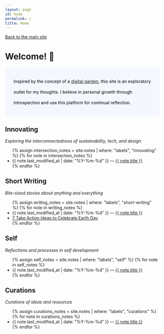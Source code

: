 ```yaml
---
layout: page
id: home
permalink: /
title: Home
---
```

[Back to the main site](https://helenglover.netlify.app/)

# Welcome! 🌱

<p style="padding: 2em 2em; background: #f5f7ff; border-radius: 4px; color: #000; width: 90%; line-height: 2.5;">
  Inspired by the concept of a <a href="https://www.technologyreview.com/2020/09/03/1007716/digital-gardens-let-you-cultivate-your-own-little-bit-of-the-internet/">digital garden</a>, this site is an exploratory outlet for my thoughts. I believe in personal growth through introspection and use this platform for continual reflection.
  <!-- <p>See it as an evolving, interconnected landscape of information — sort of like a real garden.  -->
  <br> 
  <!-- I believe in <a href="https://www.swyx.io/learn-in-public">Learning in Public</a>; the practice of sharing what you learn as you're learning it. -->
</p>



<h2>Innovating</h2>
<p> <i>Exploring the interconnectedness of sustainability, tech, and design</i>
<ul>
  {% assign intersection_notes = site.notes | where: "labels", "innovating" %}
  {% for note in intersection_notes %}
    <li>                            
      {{ note.last_modified_at | date: "%Y-%m-%d" }} — <a class="internal-link" href="{{ site.baseurl }}{{ note.url }}">{{ note.title }}</a>
    </li>
  {% endfor %}
</ul>

<h2>Short Writing</h2>
<p> <i>Bite-sized stories about anything and everything</i>
<ul>
  {% assign writing_notes = site.notes | where: "labels", "short-writing" %}
  {% for note in writing_notes %}
    <li>
      {{ note.last_modified_at | date: "%Y-%m-%d" }} — <a class="internal-link" href="{{ site.baseurl }}{{ note.url }}">{{ note.title }}</a>
    </li>
    <li>
      <a href="https://sdgacademy.org/7-take-action-ideas-to-celebrate-earth-day/" target="_blank">7 Take Action Ideas to Celebrate Earth Day</a>
    </li>
  {% endfor %}
</ul>

<h2>Self</h2>
<p> <i>Reflections and processes in self development</i>
<ul>
  {% assign self_notes = site.notes | where: "labels", "self" %}
  {% for note in self_notes %}
    <li>
      {{ note.last_modified_at | date: "%Y-%m-%d" }} — <a class="internal-link" href="{{ site.baseurl }}{{ note.url }}">{{ note.title }}</a>
    </li>
  {% endfor %}
</ul>

<h2>Curations</h2>
<p> <i>Curations of ideas and resources</i>
<ul>
  {% assign curations_notes = site.notes | where: "labels", "curations" %}
  {% for note in curations_notes %}
    <li>
      {{ note.last_modified_at | date: "%Y-%m-%d" }} — <a class="internal-link" href="{{ site.baseurl }}{{ note.url }}">{{ note.title }}</a>
    </li>
  {% endfor %}
</ul>

<!-- <h2>Wiki</h2>
<i>Hypertext thinking of half-baked thoughts. Coming soon!</i>
<ul>
  {% assign wiki_notes = site.notes | where: "labels", "wiki" %}
  {% for note in wiki_notes %}
    <li>
      {{ note.last_modified_at | date: "%Y-%m-%d" }} — <a class="internal-link" href="{{ site.baseurl }}{{ note.url }}">{{ note.title }}</a>
    </li>
  {% endfor %}
</ul> -->

<br><br>

<!-- <p>Visualize how all the pages connect (they are hyperlinked) in this graph.</p>

<div class="graph-background">
  {% include notes_graph.html %}
</div> -->
